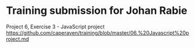 # Training submission for Johan Rabie

Project 6, Exercise 3 - JavaScript project
https://github.com/caperaven/training/blob/master/06.%20Javascript%20project.md